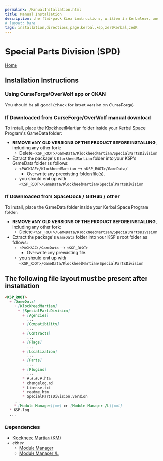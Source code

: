```yaml
---
permalink: /ManualInstallation.html
title: Manual Installation
description: the flat-pack Kiea instructions, written in Kerbalese, unusally present
# layout: bare
tags: installation,directions,page,kerbal,ksp,zer0Kerbal,zedK
---
```


<!-- ManualInstallation.md v1.1.7.0
Special Parts Division (SPD)
created: 01 Oct 2019
updated: 18 Apr 2022 -->

<!-- based upon work by Lisias -->

# Special Parts Division (SPD)

[Home](./index.md)

<BLURB>

## Installation Instructions

### Using CurseForge/OverWolf app or CKAN

You should be all good! (check for latest version on CurseForge)

### If Downloaded from CurseForge/OverWolf manual download

To install, place the KlockheedMartian folder inside your Kerbal Space Program's GameData folder:

* **REMOVE ANY OLD VERSIONS OF THE PRODUCT BEFORE INSTALLING**, including any other fork:
  * Delete `<KSP_ROOT>/GameData/KlockheedMartian/SpecialPartsDivision`
* Extract the package's `KlockheedMartian` folder into your KSP's GameData folder as follows:
  * `<PACKAGE>/KlockheedMartian` --> `<KSP_ROOT>/GameData/`
    * Overwrite any preexisting folder/file(s).
  * you should end up with `<KSP_ROOT>/GameData/KlockheedMartian/SpecialPartsDivision`

### If Downloaded from SpaceDock / GitHub / other

To install, place the GameData folder inside your Kerbal Space Program folder:

* **REMOVE ANY OLD VERSIONS OF THE PRODUCT BEFORE INSTALLING**, including any other fork:
  * Delete `<KSP_ROOT>/GameData/KlockheedMartian/SpecialPartsDivision`
* Extract the package's `GameData` folder into your KSP's root folder as follows:
  * `<PACKAGE>/GameData` --> `<KSP_ROOT>`
    * Overwrite any preexisting file.
  * you should end up with `<KSP_ROOT>/GameData/KlockheedMartian/SpecialPartsDivision`

## The following file layout must be present after installation

```markdown
<KSP_ROOT>
  + [GameData]
    + [KlockheedMartian]
      + [SpecialPartsDivision]
        + [Agencies]
          ...
        + [Compatibility]
          ...
        + [Contracts]
          ...
        + [Flags]
          ...
        + [Localization]
          ...
        + [Parts]
          ...
        + [Plugins]
          ...
        * #.#.#.#.htm
        * changelog.md
        * License.txt
        * readme.htm
        * SpecialPartsDivision.version
    ...
    * [Module Manager][mm] or [Module Manager /L][mml]
  * KSP.log
  ...
```

### Dependencies

* [Klockheed Martian (KM)][KM]
* *either*
  * [Module Manager][mm]
  * [Module Manager /L][mml]

[KM]: https://forum.kerbalspaceprogram.com/index.php?/topic/191424-* "Klockheed Martian (KM)"
[mm]: https://forum.kerbalspaceprogram.com/index.php?/topic/50533-*/ "Module Manager"
[mml]: https://github.com/net-lisias-ksp/ModuleManager "Module Manager /L"
